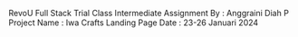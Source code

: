 RevoU Full Stack Trial Class
Intermediate Assignment
By : Anggraini Diah P
Project Name : Iwa Crafts Landing Page
Date : 23-26 Januari 2024

